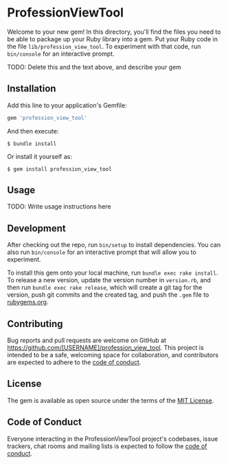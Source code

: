 # ProfessionViewTool

Welcome to your new gem! In this directory, you'll find the files you need to be able to package up your Ruby library into a gem. Put your Ruby code in the file `lib/profession_view_tool`. To experiment with that code, run `bin/console` for an interactive prompt.

TODO: Delete this and the text above, and describe your gem

## Installation

Add this line to your application's Gemfile:

```ruby
gem 'profession_view_tool'
```

And then execute:

    $ bundle install

Or install it yourself as:

    $ gem install profession_view_tool

## Usage

TODO: Write usage instructions here

## Development

After checking out the repo, run `bin/setup` to install dependencies. You can also run `bin/console` for an interactive prompt that will allow you to experiment.

To install this gem onto your local machine, run `bundle exec rake install`. To release a new version, update the version number in `version.rb`, and then run `bundle exec rake release`, which will create a git tag for the version, push git commits and the created tag, and push the `.gem` file to [rubygems.org](https://rubygems.org).

## Contributing

Bug reports and pull requests are welcome on GitHub at https://github.com/[USERNAME]/profession_view_tool. This project is intended to be a safe, welcoming space for collaboration, and contributors are expected to adhere to the [code of conduct](https://github.com/[USERNAME]/profession_view_tool/blob/master/CODE_OF_CONDUCT.md).

## License

The gem is available as open source under the terms of the [MIT License](https://opensource.org/licenses/MIT).

## Code of Conduct

Everyone interacting in the ProfessionViewTool project's codebases, issue trackers, chat rooms and mailing lists is expected to follow the [code of conduct](https://github.com/[USERNAME]/profession_view_tool/blob/master/CODE_OF_CONDUCT.md).
